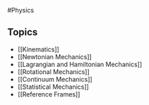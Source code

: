 #Physics 
## Topics
* [[Kinematics]]
* [[Newtonian Mechanics]]
* [[Lagrangian and Hamiltonian Mechanics]]
* [[Rotational Mechanics]]
* [[Continuum Mechanics]]
* [[Statistical Mechanics]]
* [[Reference Frames]]